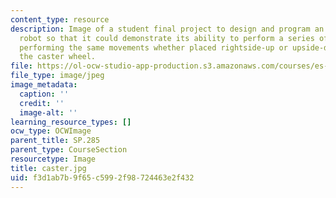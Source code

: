 ```yaml
---
content_type: resource
description: Image of a student final project to design and program an invertible
  robot so that it could demonstrate its ability to perform a series of specific movements,
  performing the same movements whether placed rightside-up or upside-down. View of
  the caster wheel.
file: https://ol-ocw-studio-app-production.s3.amazonaws.com/courses/es-293-lego-robotics-spring-2007/f3d1ab7b9f65c5992f98724463e2f432_caster.jpg
file_type: image/jpeg
image_metadata:
  caption: ''
  credit: ''
  image-alt: ''
learning_resource_types: []
ocw_type: OCWImage
parent_title: SP.285
parent_type: CourseSection
resourcetype: Image
title: caster.jpg
uid: f3d1ab7b-9f65-c599-2f98-724463e2f432
---
```

